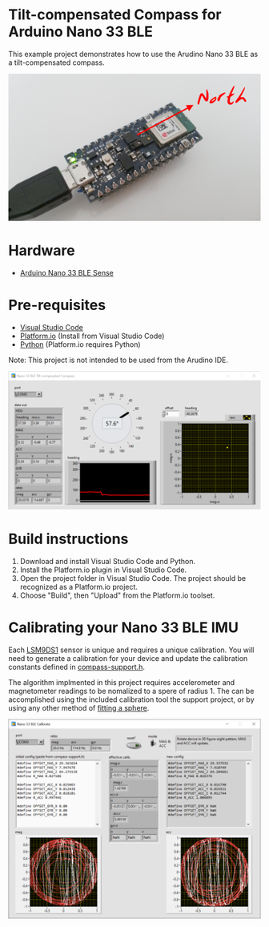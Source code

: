 # Tilt-compensated Compass for Arduino Nano 33 BLE

This example project demonstrates how to use the Arudino Nano 33 BLE
as a tilt-compensated compass.

![Nano33BLE-Compass](doc/images/nano33ble-compass.png)

# Hardware
* [Arduino Nano 33 BLE Sense](https://docs.arduino.cc/hardware/nano-33-ble-sense)

# Pre-requisites
* [Visual Studio Code](https://code.visualstudio.com/download)
* [Platform.io](https://platformio.org/) (Install from Visual Studio Code)
* [Python](https://www.python.org/downloads/) (Platform.io requires Python)

Note: This project is not intended to be used from the Arudino IDE.

![Nano33BLE-Compass-GUI](doc/images/nano33ble-compass-ui.png)

# Build instructions
1. Download and install Visual Studio Code and Python.
2. Install the Platform.io plugin in Visual Studio Code.
3. Open the project folder in Visual Studio Code. The project should be recognized as a Platform.io project.
4. Choose "Build", then "Upload" from the Platform.io toolset.

# Calibrating your Nano 33 BLE IMU
Each [LSM9DS1](https://www.arduino.cc/en/Reference/ArduinoLSM9DS1) sensor is unique and requires a unique
calibration. You will need to generate a calibration for your device and update the calibration
constants defined in [compass-support.h](src/compass-support.h).

The algorithm implmented in this project requires accelerometer and magnetometer readings to be nomalized
to a spere of radius 1. The can be accomplished using the included calibration tool the support project, or 
by using any other method of [fitting a sphere](https://jekel.me/2015/Least-Squares-Sphere-Fit/).

![Nano33BLE-Calibration](doc/images/nano33ble-calibration-ui.png)